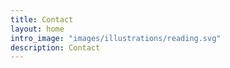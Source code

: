 ```yaml
---
title: Contact
layout: home
intro_image: "images/illustrations/reading.svg"
description: Contact
---
```

